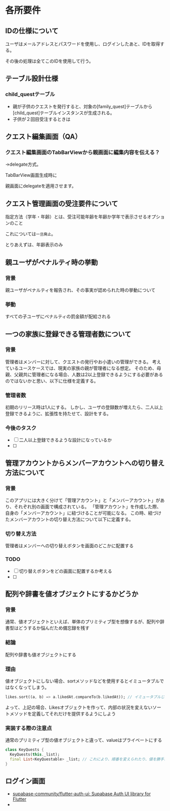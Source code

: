# 各所要件

## IDの仕様について
ユーザはメールアドレスとパスワードを使用し、ログインしたあと、IDを取得する。

その後の処理は全てこのIDを使用して行う。

## テーブル設計仕様
### child_questテーブル

- 親が子供のクエストを発行すると、対象の[family_quest]テーブルから[child_quest]テーブルインスタンスが生成される。
- 子供が２回目受注するときは

## クエスト編集画面（QA）
### クエスト編集画面のTabBarViewから親画面に編集内容を伝える？

→delegate方式。

TabBarView画面生成時に

親画面にdelegateを適用させます。

## クエスト管理画面の受注要件について
指定方法（学年・年齢）とは、受注可能年齢を年齢か学年で表示させるオプションのこと

これについては`一旦廃止`。

とりあえずは、年齢表示のみ

## 親ユーザがペナルティ時の挙動
### 背景

親ユーザがペナルティを報告され、その事実が認められた時の挙動について

### 挙動

すべての子ユーザにペナルティの罰金額が配給される


## 一つの家族に登録できる管理者数について

### 背景

管理者はメンバーに対して、クエストの発行やお小遣いの管理ができる。
考えているユースケースでは、現実の家族の親が管理者になる想定。
そのため、母親、父親共に管理者になる場合、人数は2以上登録できるようにする必要があるのではないかと思い、以下に仕様を定義する。

### 管理者数

初期のリリース時は1人にする。
しかし、ユーザの登録数が増えたら、二人以上登録できるように、拡張性を持たせて、設計をする。

### 今後のタスク

- [ ]  二人以上登録できるような設計になっているか
- [ ]


## 管理アカウントからメンバーアカウントへの切り替え方法について

### 背景

このアプリには大きく分けて「管理アカウント」と「メンバーアカウント」があり、それぞれ別の画面で構成されている。
「管理アカウント」を作成した際、自身の「メンバーアカウント」に紐づけることが可能になる。
この時、紐づけたメンバーアカウントの切り替え方法について以下に定義する。

### 切り替え方法

管理者はメンバーへの切り替えボタンを画面のどこかに配置する

### TODO

- [ ]  切り替えボタンをどの画面に配置するか考える
- [ ]  


## 配列や辞書を値オブジェクトにするかどうか
### 背景

通常、値オブジェクトといえば、単体のプリミティブ型を想像するが、配列や辞書型はどうするか悩んだため備忘録を残す

### 結論

配列や辞書も値オブジェクトにする

### 理由

値オブジェクトにしない場合、sortメソッドなどを使用するとイミュータブルではなくなってしまう。

```dart
likes.sort((a, b) => a.likedAt.compareTo(b.likedAt)); // イミュータブルじゃなくなる
```

よって、上記の場合、Likesオブジェクトを作って、内部の状況を変えないソートメソッドを定義してそれだけを提供するようにしよう

### 実装する際の注意点

通常のプリミティブ型の値オブジェクトと違って、valueはプライベートにする

```dart
class KeyQuests {
  KeyQuests(this._list);
  final List<KeyQuestable> _list; // これにより、順番を変えられたり、値を勝手に入れられたりしない
}

```






## ログイン画面
- [supabase-community/flutter-auth-ui: Supabase Auth UI library for Flutter](https://github.com/supabase-community/flutter-auth-ui)
- 
